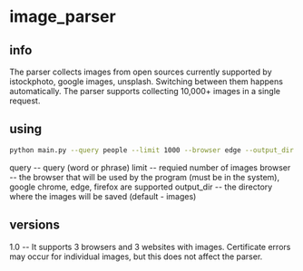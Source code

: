 # image_parser
## info
The parser collects images from open sources currently supported by istockphoto, google images, unsplash. Switching between them happens automatically. The parser supports collecting 10,000+ images in a single request.
## using
```sh
python main.py --query people --limit 1000 --browser edge --output_dir people
```
query -- query (word or phrase)
limit -- requied number of images
browser -- the browser that will be used by the program (must be in the system), google chrome, edge, firefox are supported
output_dir -- the directory where the images will be saved (default - images)
## versions
1.0 -- It supports 3 browsers and 3 websites with images. Certificate errors may occur for individual images, but this does not affect the parser.